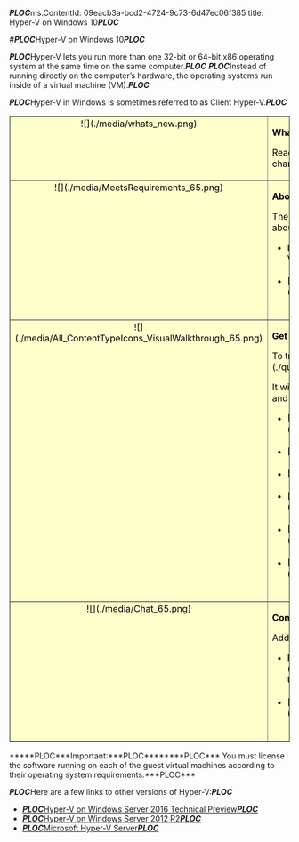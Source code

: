***PLOC***ms.ContentId: 09eacb3a-bcd2-4724-9c73-6d47ec06f385
title: Hyper-V on Windows 10***PLOC***

#***PLOC***Hyper-V on Windows 10***PLOC***

***PLOC***Hyper-V lets you run more than one 32-bit or 64-bit x86 operating system at the same time on the same computer.***PLOC***
***PLOC***Instead of running directly on the computer’s hardware, the operating systems run inside of a virtual machine (VM).***PLOC***

***PLOC***Hyper-V in Windows is sometimes referred to as Client Hyper-V.***PLOC***

<table border="1" style="background-color:FFFFCC;border-collapse:collapse;border:1px solid FFCC00;color:000000;width:100%" cellpadding="15" cellspacing="3">
  <tr valign="top">
    <td>
      <center caps_internal_Id="ca46a392-2c08-4c7a-b4ce-463ae3e940ed">![](./media/whats_new.png)</center>
    </td>
    <td valign="top">
      <p>
        <strong caps_internal_Id="ff5d2847-4e0b-46ff-b725-c01d7c6dde3f">What's new in Hyper-V?</strong>
      </p>
      <p caps_internal_Id="3561dbc2-348d-4a13-9ec6-c9eafde2d792">Read [What's New](./about/whats_new.md) to learn about new and changed features for Hyper-V in Windows 10.</p>
    </td>
  </tr>
  <tr valign="top">
    <td>
      <center caps_internal_Id="a1de3e1a-5310-49e1-a449-4b3607e397c4">![](./media/MeetsRequirements_65.png)</center>
    </td>
    <td valign="top">
      <p>
        <strong caps_internal_Id="5a1a7029-96d1-4801-a2f2-81e90d6360b3">About Hyper-V on Windows</strong>
      </p>
      <p caps_internal_Id="1170195c-6acd-441c-82f3-6fe2e99d9e55">The following articles provide an introduction to and information about Hyper-V on Windows.</p>
      <ul>
        <li class="unordered"> Learn more about virtualization with this [introduction to Hyper-V](./about/hyperv_on_windows.md).<br caps_internal_Id="5f4c36ef-16b5-4eb1-8104-3a1bda507c2c" /><br caps_internal_Id="d4bf059c-f4bd-484a-a26f-f7db66ddf735" /></li>
        <li class="unordered">[Supported guest operating systems](about\supported_guest_os.md)<br caps_internal_Id="a57f97e0-abae-4b13-8891-881d0b48c614" /><br caps_internal_Id="77702979-9776-4d0d-9034-e137efccdc71" /></li>
      </ul>
    </td>
  </tr>
  <tr valign="top">
    <td>
      <center caps_internal_Id="3a514958-df73-433c-9396-a78e7c6f6b37">![](./media/All_ContentTypeIcons_VisualWalkthrough_65.png)</center>
    </td>
    <td valign="top">
      <p>
        <strong caps_internal_Id="016fa760-fe9f-4f41-83d4-02bbb61ce1ae">Get started with Hyper-V</strong>
      </p>
      <p caps_internal_Id="af2304dd-8f11-46c5-8fe8-c18b910a1bd2">To try out Hyper-V, follow this [walkthrough](./quick_start/walkthrough.md).</p>
      <p caps_internal_Id="13588359-bdef-468e-8332-605cc21821d6">It will walk you through enabling Hyper-V, creating a virtual machine, and simple management through Hyper-V Manager and PowerShell.</p>
      <ul>
        <li class="unordered">[Check system requirements](quick_start\walkthrough_compatibility.md)<br caps_internal_Id="a5d89d2b-7f6d-46e6-b798-ff255672a601" /><br caps_internal_Id="341d5066-c7a6-4296-8020-8096e34c767e" /></li>
        <li class="unordered">[Install Hyper-V](quick_start\walkthrough_install.md)<br caps_internal_Id="8ed1351d-8377-4f49-868a-fef1544655fe" /><br caps_internal_Id="1d7395b1-8e70-45cb-8de4-16b6dc0cfc0c" /></li>
        <li class="unordered">[Create a switch](quick_start\walkthrough_virtual_switch.md)<br caps_internal_Id="d26c838a-88fd-47ea-abbe-0740fa8053a6" /><br caps_internal_Id="b55992a2-0f5d-40e5-ae02-740d6f56bdb7" /></li>
        <li class="unordered">[Create a virtual machine](quick_start\walkthrough_create_vm.md)<br caps_internal_Id="11af5a72-fe6c-454c-b4cc-6657b08d8dcd" /><br caps_internal_Id="ec101114-f58c-4f15-91ce-35594cf1d0dc" /></li>
        <li class="unordered">[Experiment with checkpoints](quick_start\walkthrough_checkpoints.md)<br caps_internal_Id="997a64d6-35fa-4b51-98db-cbb2192b5696" /><br caps_internal_Id="e5aafdfd-9cce-4e0a-9be0-e5e317c84935" /></li>
        <li class="unordered">[Experiment with PowerShell](quick_start\walkthrough_powershell.md)<br caps_internal_Id="e0fbc39b-db49-4176-b87b-f2c88ede7444" /><br caps_internal_Id="9fa11db3-b474-456e-a7c8-645b6cdfd5fe" /></li>
      </ul>
    </td>
  </tr>
  <tr valign="top">
    <td>
      <center caps_internal_Id="8b716ec0-827f-4dd4-b492-e44da06045d3">![](./media/Chat_65.png)</center>
    </td>
    <td valign="top">
      <p>
        <strong caps_internal_Id="a1027a50-abd1-499d-90a3-eee498402dbe">Connect with Community and Support</strong>
      </p>
      <p caps_internal_Id="51a1ceb3-a090-44b2-93ad-6b9988493d88">Additional technical support and community resources</p>
      <ul>
        <li class="unordered"> Have questions? Ask them on the [Hyper-V forums](https://social.technet.microsoft.com/Forums/windowsserver/en-US/home?forum=winserverhyperv)<br caps_internal_Id="315a272a-e93b-4079-88bb-a1293831f922" /><br caps_internal_Id="50b01849-f809-4c0f-a4a4-85b7b732bfcc" /></li>
        <li class="unordered">[Community Resources for Hyper-V and Windows Containers](..\community\community_overview.md)<br caps_internal_Id="91e84289-f2de-48f1-854b-834e2bdc6334" /><br caps_internal_Id="2bdb96dc-8f4a-41bf-aa22-38ac9ca1aa71" /></li>
      </ul>
    </td>
  </tr>
</table>
*****PLOC***Important:***PLOC********PLOC*** You must license the software running on each of the guest virtual machines according to their operating system requirements.***PLOC***

***PLOC***Here are a few links to other versions of Hyper-V:***PLOC***

*   [***PLOC***Hyper-V on Windows Server 2016 Technical Preview***PLOC***](https://technet.microsoft.com/en-us/library/mt126117.aspx)
*   [***PLOC***Hyper-V on Windows Server 2012 R2***PLOC***](https://technet.microsoft.com/en-us/library/hh831531.aspx)
*   [***PLOC***Microsoft Hyper-V Server***PLOC***](https://technet.microsoft.com/library/hh923062.aspx)



